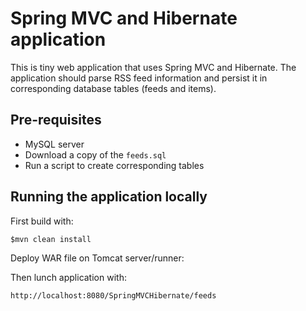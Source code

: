 # Spring MVC and Hibernate application

This is tiny web application that uses Spring MVC and Hibernate. 
The application should parse RSS feed information and persist it in corresponding database tables (feeds and items).

## Pre-requisites ##

* MySQL server
* Download a copy of the `feeds.sql`
* Run a script to create corresponding tables

## Running the application locally

First build with:

    $mvn clean install

Deploy WAR file on Tomcat server/runner:

Then lunch application with:

    http://localhost:8080/SpringMVCHibernate/feeds
